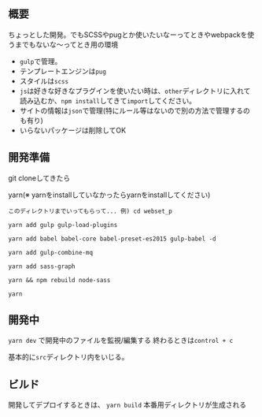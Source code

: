 ## 概要
ちょっとした開発。でもSCSSやpugとか使いたいなーってときやwebpackを使うまでもないな〜ってとき用の環境
- `gulp`で管理。
- テンプレートエンジンは`pug`
- スタイルは`scss`
- `js`は好きな好きなプラグインを使いたい時は、`other`ディレクトリに入れて読み込むか、`npm install`してきて`import`してください。
- サイトの情報は`json`で管理(特にルール等はないので別の方法で管理するのも有り)
- いらないパッケージは削除してOK


## 開発準備

git cloneしてきたら

yarn(※ yarnをinstallしていなかったらyarnをinstallしてください)

`このディレクトリまでいってもらって... 例) cd webset_p`

`yarn add gulp gulp-load-plugins`

`yarn add babel babel-core babel-preset-es2015 gulp-babel -d`

`yarn add gulp-combine-mq`

`yarn add sass-graph`

`yarn && npm rebuild node-sass`

`yarn`

## 開発中

`yarn dev` で開発中のファイルを監視/編集する
終わるときは`control + c`

基本的に`src`ディレクトリ内をいじる。

## ビルド
開発してデプロイするときは、
`yarn build`
本番用ディレクトリが生成される
